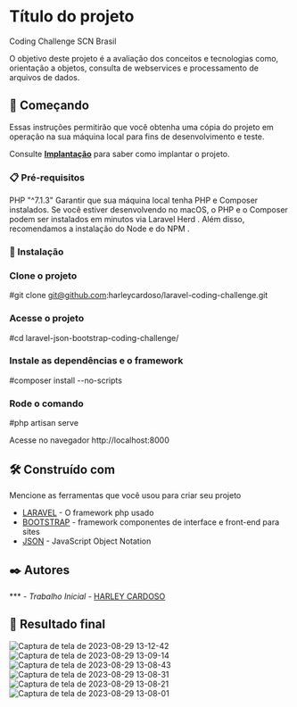 # Título do projeto

Coding Challenge SCN Brasil

O objetivo deste projeto é a avaliação dos conceitos e tecnologias como, orientação a objetos, consulta de webservices e processamento de arquivos de dados.

## 🚀 Começando

Essas instruções permitirão que você obtenha uma cópia do projeto em operação na sua máquina local para fins de desenvolvimento e teste.

Consulte **[Implantação](https://laravel.com/docs/10.x/installation)** para saber como implantar o projeto.

### 📋 Pré-requisitos

PHP "^7.1.3"
Garantir que sua máquina local tenha PHP e Composer instalados. Se você estiver desenvolvendo no macOS, o PHP e o Composer podem ser instalados em minutos via Laravel Herd . Além disso, recomendamos a instalação do Node e do NPM .

### 🔧 Instalação

### Clone o projeto
#git clone git@github.com:harleycardoso/laravel-coding-challenge.git

### Acesse o projeto
#cd laravel-json-bootstrap-coding-challenge/

### Instale as dependências e o framework
#composer install --no-scripts

### Rode o comando 
#php artisan serve

Acesse no navegador http://localhost:8000

## 🛠️ Construído com

Mencione as ferramentas que você usou para criar seu projeto

* [LARAVEL](https://laravel.com/) - O framework php usado
* [BOOTSTRAP](https://getbootstrap.com/) - framework componentes de interface e front-end para sites
* [JSON](https://www.json.org/json-pt.html) - JavaScript Object Notation

## ✒️ Autores

*** - *Trabalho Inicial* - [HARLEY CARDOSO](https://github.com/harleycardoso)


## 🎁 Resultado final

![Captura de tela de 2023-08-29 13-12-42](https://github.com/harleycardoso/laravel-json-bootstrap-coding-challenge/assets/109467088/68efa5d1-260a-4db2-9dd8-ca42cb2c7b55)
![Captura de tela de 2023-08-29 13-09-14](https://github.com/harleycardoso/laravel-json-bootstrap-coding-challenge/assets/109467088/dbbb7986-ccad-4101-8c17-0343ef272802)
![Captura de tela de 2023-08-29 13-08-43](https://github.com/harleycardoso/laravel-json-bootstrap-coding-challenge/assets/109467088/98b7848b-5e57-479b-b019-408903a9ec8f)
![Captura de tela de 2023-08-29 13-08-31](https://github.com/harleycardoso/laravel-json-bootstrap-coding-challenge/assets/109467088/fd647872-f482-4340-a4a0-208f2fd0eb34)
![Captura de tela de 2023-08-29 13-08-21](https://github.com/harleycardoso/laravel-json-bootstrap-coding-challenge/assets/109467088/7430330f-004a-48d4-a04d-be1181e3ece5)
![Captura de tela de 2023-08-29 13-08-01](https://github.com/harleycardoso/laravel-json-bootstrap-coding-challenge/assets/109467088/5b572ba0-aa30-4f1b-8f7e-5fb09c8c3d7a)

